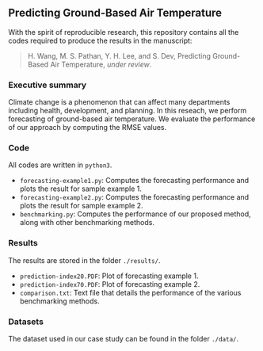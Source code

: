 ## Predicting Ground-Based Air Temperature

With the spirit of reproducible research, this repository contains all the codes required to produce the results in the manuscript:

> H. Wang, M. S. Pathan, Y. H. Lee, and S. Dev, Predicting Ground-Based Air Temperature, *under review*.


### Executive summary
Climate change is a phenomenon that can affect many departments including health, development, and planning. In this reseach, we perform forecasting of ground-based air temperature. We evaluate the performance of our approach by computing the RMSE values. 


### Code
All codes are written in `python3`.
+ `forecasting-example1.py`: Computes the forecasting performance and plots the result for sample example 1.
+ `forecasting-example2.py`: Computes the forecasting performance and plots the result for sample example 2.
+ `benchmarking.py`: Computes the performance of our proposed method, along with other benchmarking methods. 


### Results
The results are stored in the folder `./results/`.
+ `prediction-index20.PDF`: Plot of forecasting example 1.
+ `prediction-index70.PDF`: Plot of forecasting example 2.
+ `comparison.txt`: Text file that details the performance of the various benchmarking methods.


### Datasets
The dataset used in our case study can be found in the folder `./data/`.

